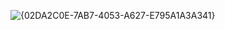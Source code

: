 ![{02DA2C0E-7AB7-4053-A627-E795A1A3A341}](https://github.com/user-attachments/assets/a466baad-8139-4949-a5e7-2437fc8def7e)

